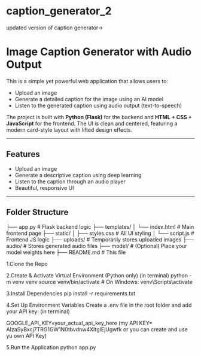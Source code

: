 # caption_generator_2
updated version of caption generator->
# Image Caption Generator with Audio Output

This is a simple yet powerful web application that allows users to:

- Upload an image
- Generate a detailed caption for the image using an AI model
- Listen to the generated caption using audio output (text-to-speech)

The project is built with **Python (Flask)** for the backend and **HTML + CSS + JavaScript** for the frontend. The UI is clean and centered, featuring a modern card-style layout with lifted design effects.

---

##  Features

-  Upload an image
-  Generate a descriptive caption using deep learning
-  Listen to the caption through an audio player
-  Beautiful, responsive UI

---

##  Folder Structure
├── app.py # Flask backend logic
├── templates/
│ └── index.html # Main frontend page
├── static/
│ ├── styles.css # All UI styling
│ └── script.js # Frontend JS logic
├── uploads/ # Temporarily stores uploaded images
├── audio/ # Stores generated audio files
├── model/ # (Optional) Place your model weights here
├── README.md # This file

1.Clone the Repo

2.Create & Activate Virtual Environment 
(Python only) (in terminal) 
python -m venv venv source venv/bin/activate # On Windows: venv\Scripts\activate 

3.Install Dependencies 
pip install -r requirements.txt


4.Set Up Environment Variables Create a .env file in the root folder and add your API key: (in terminal)

GOOGLE_API_KEY=your_actual_api_key_here
(my API KEY= AIzaSyBxcj7TRG1GW1N0tbvdnw4XItgIEjUgwfk or you can create and use yu own API Key)

5.Run the Application 
python app.py 
